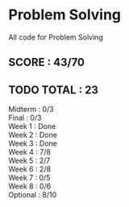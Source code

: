 # Problem Solving  
All code for Problem Solving  
  
## SCORE : 43/70  
## TODO TOTAL : 23  
  
Midterm : 0/3  
Final : 0/3  
Week 1 : Done  
Week 2 : Done  
Week 3 : Done  
Week 4 : 7/8  
Week 5 : 2/7  
Week 6 : 2/8  
Week 7 : 0/5  
Week 8 : 0/6  
Optional : 8/10  